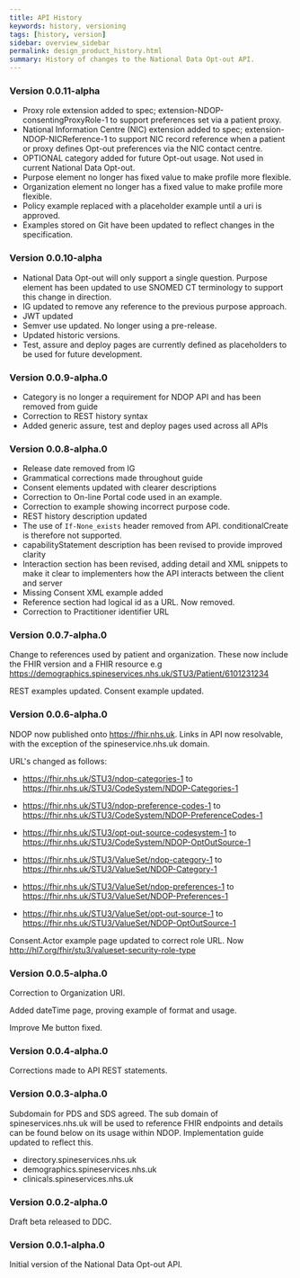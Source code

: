 ```yaml
---
title: API History
keywords: history, versioning
tags: [history, version]
sidebar: overview_sidebar
permalink: design_product_history.html
summary: History of changes to the National Data Opt-out API.
---
```


### Version 0.0.11-alpha

- Proxy role extension added to spec; extension-NDOP-consentingProxyRole-1 to support preferences set via a patient proxy.
- National Information Centre (NIC) extension added to spec; extension-NDOP-NICReference-1 to support NIC record reference when a patient or proxy defines Opt-out preferences via the NIC contact centre.
- OPTIONAL category added for future Opt-out usage. Not used in current National Data Opt-out.
- Purpose element no longer has fixed value to make profile more flexible.
- Organization element no longer has a fixed value to make profile more flexible.
- Policy example replaced with a placeholder example until a uri is approved.
- Examples stored on Git have been updated to reflect changes in the specification.


### Version 0.0.10-alpha

- National Data Opt-out will only support a single question. Purpose element has been updated to use SNOMED CT terminology to support this change in direction.
- IG updated to remove any reference to the previous purpose approach. 
- JWT updated
- Semver use updated. No longer using a pre-release.
- Updated historic versions.
- Test, assure and deploy pages are currently defined as placeholders to be used for future development.


### Version 0.0.9-alpha.0

- Category is no longer a requirement for NDOP API and has been removed from guide
- Correction to REST history syntax 
- Added generic assure, test and deploy pages used across all APIs

### Version 0.0.8-alpha.0

- Release date removed from IG
- Grammatical corrections made throughout guide
- Consent elements updated with clearer descriptions
- Correction to On-line Portal code used in an example.
- Correction to example showing incorrect purpose code.
- REST history description updated
- The use of `If-None_exists` header removed from API. conditionalCreate is therefore not supported.
- capabilityStatement description has been revised to provide improved clarity
- Interaction section has been revised, adding detail and XML snippets to make it clear to implementers how the API interacts between the client and server 
- Missing Consent XML example added
- Reference section had logical id as a URL. Now removed.
- Correction to Practitioner identifier URL

### Version 0.0.7-alpha.0

Change to references used by patient and organization. These now include the FHIR version and a FHIR resource e.g https://demographics.spineservices.nhs.uk/STU3/Patient/6101231234

REST examples updated.
Consent example updated.


### Version 0.0.6-alpha.0

NDOP now published onto https://fhir.nhs.uk. Links in API now resolvable, with the exception of the spineservice.nhs.uk domain.

URL's changed as follows:

- https://fhir.nhs.uk/STU3/ndop-categories-1 to https://fhir.nhs.uk/STU3/CodeSystem/NDOP-Categories-1
- https://fhir.nhs.uk/STU3/ndop-preference-codes-1 to https://fhir.nhs.uk/STU3/CodeSystem/NDOP-PreferenceCodes-1
- https://fhir.nhs.uk/STU3/opt-out-source-codesystem-1 to https://fhir.nhs.uk/STU3/CodeSystem/NDOP-OptOutSource-1

- https://fhir.nhs.uk/STU3/ValueSet/ndop-category-1 to https://fhir.nhs.uk/STU3/ValueSet/NDOP-Category-1
- https://fhir.nhs.uk/STU3/ValueSet/ndop-preferences-1 to https://fhir.nhs.uk/STU3/ValueSet/NDOP-Preferences-1
- https://fhir.nhs.uk/STU3/ValueSet/opt-out-source-1 to https://fhir.nhs.uk/STU3/ValueSet/NDOP-OptOutSource-1

Consent.Actor example page updated to correct role URL. Now http://hl7.org/fhir/stu3/valueset-security-role-type


### Version 0.0.5-alpha.0

Correction to Organization URI.

Added dateTime page, proving example of format and usage.

Improve Me button fixed. 
 
### Version 0.0.4-alpha.0 ###

Corrections made to API REST statements.


### Version 0.0.3-alpha.0 ###

Subdomain for PDS and SDS agreed. The sub domain of spineservices.nhs.uk will be used to reference FHIR endpoints and details can be found below on its usage within NDOP. Implementation guide updated to reflect this.

- directory.spineservices.nhs.uk
- demographics.spineservices.nhs.uk
- clinicals.spineservices.nhs.uk



### Version 0.0.2-alpha.0 ###

Draft beta released to DDC.

### Version 0.0.1-alpha.0 ###

Initial version of the National Data Opt-out API.

